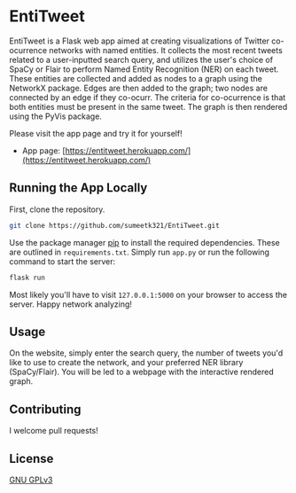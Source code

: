 # EntiTweet

EntiTweet is a Flask web app aimed at creating visualizations of Twitter co-ocurrence networks with named entities. It collects the most recent tweets related to a user-inputted search query, and utilizes the user's choice of SpaCy or Flair to perform Named Entity Recognition (NER) on each tweet. These entities are collected and added as nodes to a graph using the NetworkX package. Edges are then added to the graph; two nodes are connected by an edge if they co-ocurr. The criteria for co-ocurrence is that both entities must be present in the same tweet. The graph is then rendered using the PyVis package. 

Please visit the app page and try it for yourself!

* App page: [https://entitweet.herokuapp.com/](https://entitweet.herokuapp.com/)

## Running the App Locally

First, clone the repository.

```bash
git clone https://github.com/sumeetk321/EntiTweet.git
```

Use the package manager [pip](https://pip.pypa.io/en/stable/) to install the required dependencies. These are outlined in ```requirements.txt```. Simply run ```app.py``` or run the following command to start the server:

```bash
flask run
```

Most likely you'll have to visit ```127.0.0.1:5000``` on your browser to access the server. Happy network analyzing!



## Usage

On the website, simply enter the search query, the number of tweets you'd like to use to create the network, and your preferred NER library (SpaCy/Flair). You will be led to a webpage with the interactive rendered graph.

## Contributing
I welcome pull requests! 

## License
[GNU GPLv3](https://choosealicense.com/licenses/gpl-3.0/)